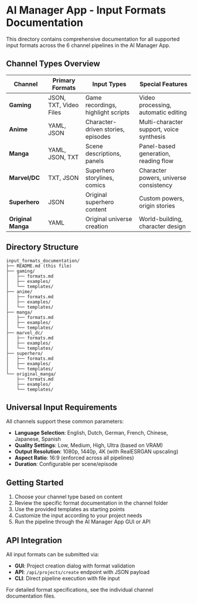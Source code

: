 # AI Manager App - Input Formats Documentation

This directory contains comprehensive documentation for all supported input formats across the 6 channel pipelines in the AI Manager App.

## Channel Types Overview

| Channel | Primary Formats | Input Types | Special Features |
|---------|----------------|-------------|------------------|
| **Gaming** | JSON, TXT, Video Files | Game recordings, highlight scripts | Video processing, automatic editing |
| **Anime** | YAML, JSON | Character-driven stories, episodes | Multi-character support, voice synthesis |
| **Manga** | YAML, JSON, TXT | Scene descriptions, panels | Panel-based generation, reading flow |
| **Marvel/DC** | TXT, JSON | Superhero storylines, comics | Character powers, universe consistency |
| **Superhero** | JSON | Original superhero content | Custom powers, origin stories |
| **Original Manga** | YAML | Original universe creation | World-building, character design |

## Directory Structure

```
input_formats_documentation/
├── README.md (this file)
├── gaming/
│   ├── formats.md
│   ├── examples/
│   └── templates/
├── anime/
│   ├── formats.md
│   ├── examples/
│   └── templates/
├── manga/
│   ├── formats.md
│   ├── examples/
│   └── templates/
├── marvel_dc/
│   ├── formats.md
│   ├── examples/
│   └── templates/
├── superhero/
│   ├── formats.md
│   ├── examples/
│   └── templates/
└── original_manga/
    ├── formats.md
    ├── examples/
    └── templates/
```

## Universal Input Requirements

All channels support these common parameters:

- **Language Selection**: English, Dutch, German, French, Chinese, Japanese, Spanish
- **Quality Settings**: Low, Medium, High, Ultra (based on VRAM)
- **Output Resolution**: 1080p, 1440p, 4K (with RealESRGAN upscaling)
- **Aspect Ratio**: 16:9 (enforced across all pipelines)
- **Duration**: Configurable per scene/episode

## Getting Started

1. Choose your channel type based on content
2. Review the specific format documentation in the channel folder
3. Use the provided templates as starting points
4. Customize the input according to your project needs
5. Run the pipeline through the AI Manager App GUI or API

## API Integration

All input formats can be submitted via:
- **GUI**: Project creation dialog with format validation
- **API**: `/api/projects/create` endpoint with JSON payload
- **CLI**: Direct pipeline execution with file input

For detailed format specifications, see the individual channel documentation files.

